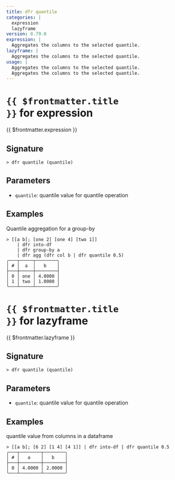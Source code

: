 ```yaml
---
title: dfr quantile
categories: |
  expression
  lazyframe
version: 0.79.0
expression: |
  Aggregates the columns to the selected quantile.
lazyframe: |
  Aggregates the columns to the selected quantile.
usage: |
  Aggregates the columns to the selected quantile.
  Aggregates the columns to the selected quantile.
---
```


# <code>{{ $frontmatter.title }}</code> for expression

<div class='command-title'>{{ $frontmatter.expression }}</div>

## Signature

```> dfr quantile (quantile)```

## Parameters

 -  `quantile`: quantile value for quantile operation

## Examples

Quantile aggregation for a group-by
```shell
> [[a b]; [one 2] [one 4] [two 1]]
    | dfr into-df
    | dfr group-by a
    | dfr agg (dfr col b | dfr quantile 0.5)
╭───┬─────┬────────╮
│ # │  a  │   b    │
├───┼─────┼────────┤
│ 0 │ one │ 4.0000 │
│ 1 │ two │ 1.0000 │
╰───┴─────┴────────╯

```

# <code>{{ $frontmatter.title }}</code> for lazyframe

<div class='command-title'>{{ $frontmatter.lazyframe }}</div>

## Signature

```> dfr quantile (quantile)```

## Parameters

 -  `quantile`: quantile value for quantile operation

## Examples

quantile value from columns in a dataframe
```shell
> [[a b]; [6 2] [1 4] [4 1]] | dfr into-df | dfr quantile 0.5
╭───┬────────┬────────╮
│ # │   a    │   b    │
├───┼────────┼────────┤
│ 0 │ 4.0000 │ 2.0000 │
╰───┴────────┴────────╯

```
